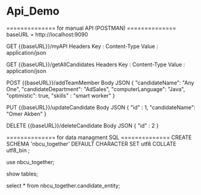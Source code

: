 # Api_Demo

============== for manual API (POSTMAN) ==============
baseURL = http://localhost:9090


GET {{baseURL}}/myAPI
Headers
Key : Content-Type  Value : application/json

GET {{baseURL}}/getAllCandidates
Headers
Key : Content-Type  Value : application/json

POST {{baseURL}}/addTeamMember
Body JSON
{
    "candidateName": "Any One",
    "candidateDepartment": "AdSales",
    "computerLanguage": "Java",
    "optimistic": true,
    "skills" : "smart worker"
}

PUT {{baseURL}}/updateCandidate
Body JSON
{
    "id" : 1,
    "candidateName": "Omer Akben"
}

DELETE {{baseURL}}/deleteCandidate
Body JSON
{
    "id" : 2
}


============== for data managment SQL ==============
CREATE SCHEMA 'nbcu_together' DEFAULT CHARACTER SET utf8 COLLATE utf8_bin ;

use nbcu_together;

show tables;

select * from nbcu_together.candidate_entity;
